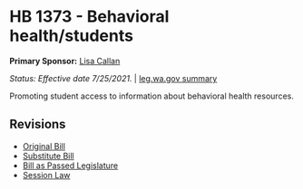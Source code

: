 # HB 1373 - Behavioral health/students
**Primary Sponsor:** [Lisa Callan](/person/leg/callan_li.md)

*Status: Effective date 7/25/2021.* | [leg.wa.gov summary](https://app.leg.wa.gov/billsummary?BillNumber=1373&Year=2021)

Promoting student access to information about behavioral health resources.

## Revisions
* [Original Bill](1/)
* [Substitute Bill](S/)
* [Bill as Passed Legislature](S.PL/)
* [Session Law](S.SL/)